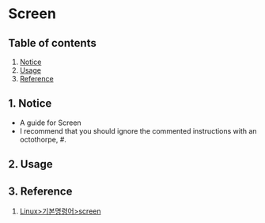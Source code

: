 # Screen


## Table of contents
1. [Notice](#notice)
2. [Usage](#usage)
3. [Reference](#ref)


## 1. Notice <a name="notice"></a>
- A guide for Screen
- I recommend that you should ignore the commented instructions with an octothorpe, #.


## 2. Usage <a name="usage"></a>


## 3. Reference <a name="ref"></a>
1. [Linux>기본명령어>screen](http://www.incodom.kr/Linux/%EA%B8%B0%EB%B3%B8%EB%AA%85%EB%A0%B9%EC%96%B4/screen)

